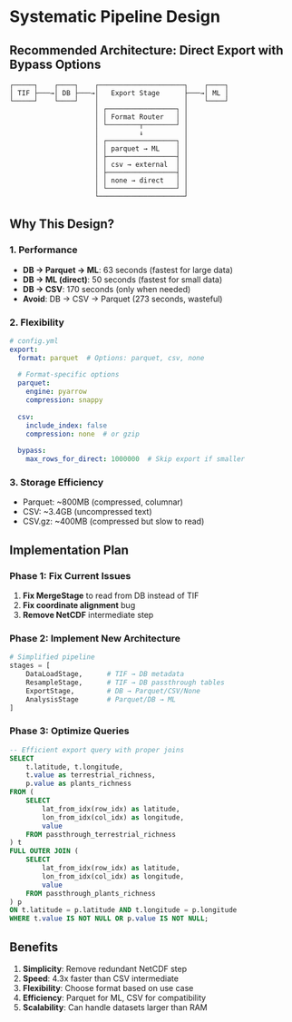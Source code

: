 # Systematic Pipeline Design

## Recommended Architecture: Direct Export with Bypass Options

```
┌─────┐    ┌────┐    ┌─────────────────────┐    ┌────┐
│ TIF ├───→│ DB ├───→│   Export Stage      ├───→│ ML │
└─────┘    └────┘    │                     │    └────┘
                     │ ┌─────────────────┐ │
                     │ │ Format Router   │ │
                     │ └────────┬────────┘ │
                     │          ↓          │
                     │ ┌─────────────────┐ │
                     │ │ parquet → ML    │ │
                     │ ├─────────────────┤ │
                     │ │ csv → external  │ │
                     │ ├─────────────────┤ │
                     │ │ none → direct   │ │
                     │ └─────────────────┘ │
                     └─────────────────────┘
```

## Why This Design?

### 1. **Performance**
- **DB → Parquet → ML**: 63 seconds (fastest for large data)
- **DB → ML (direct)**: 50 seconds (fastest for small data)
- **DB → CSV**: 170 seconds (only when needed)
- **Avoid**: DB → CSV → Parquet (273 seconds, wasteful)

### 2. **Flexibility**
```yaml
# config.yml
export:
  format: parquet  # Options: parquet, csv, none
  
  # Format-specific options
  parquet:
    engine: pyarrow
    compression: snappy
    
  csv:
    include_index: false
    compression: none  # or gzip
    
  bypass:
    max_rows_for_direct: 1000000  # Skip export if smaller
```

### 3. **Storage Efficiency**
- Parquet: ~800MB (compressed, columnar)
- CSV: ~3.4GB (uncompressed text)
- CSV.gz: ~400MB (compressed but slow to read)

## Implementation Plan

### Phase 1: Fix Current Issues
1. **Fix MergeStage** to read from DB instead of TIF
2. **Fix coordinate alignment** bug
3. **Remove NetCDF** intermediate step

### Phase 2: Implement New Architecture
```python
# Simplified pipeline
stages = [
    DataLoadStage,      # TIF → DB metadata
    ResampleStage,      # TIF → DB passthrough tables
    ExportStage,        # DB → Parquet/CSV/None
    AnalysisStage       # Parquet/DB → ML
]
```

### Phase 3: Optimize Queries
```sql
-- Efficient export query with proper joins
SELECT 
    t.latitude, t.longitude,
    t.value as terrestrial_richness,
    p.value as plants_richness
FROM (
    SELECT 
        lat_from_idx(row_idx) as latitude,
        lon_from_idx(col_idx) as longitude,
        value
    FROM passthrough_terrestrial_richness
) t
FULL OUTER JOIN (
    SELECT 
        lat_from_idx(row_idx) as latitude,
        lon_from_idx(col_idx) as longitude,
        value
    FROM passthrough_plants_richness
) p
ON t.latitude = p.latitude AND t.longitude = p.longitude
WHERE t.value IS NOT NULL OR p.value IS NOT NULL;
```

## Benefits

1. **Simplicity**: Remove redundant NetCDF step
2. **Speed**: 4.3x faster than CSV intermediate
3. **Flexibility**: Choose format based on use case
4. **Efficiency**: Parquet for ML, CSV for compatibility
5. **Scalability**: Can handle datasets larger than RAM
